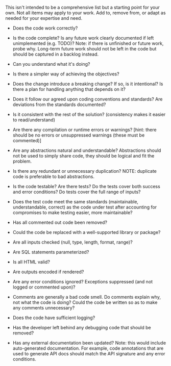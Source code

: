 This isn't intended to be a comprehensive list but a starting point for your own. Not all items may apply to your work.  Add to, remove from, or adapt as needed for your expertise and need. * Does the code work correctly?* Is the code complete? Is any future work clearly documented if left unimplemented (e.g. TODO)? Note: if there is unfinished or future work, probe why. Long-term future work should not be left in the code but should be captured in a backlog instead.* Can you understand what it's doing?* Is there a simpler way of achieving the objectives?* Does the change introduce a breaking change? If so, is it intentional? Is there a plan for handling anything that depends on it?* Does it follow our agreed upon coding conventions and standards? Are deviations from the standards documented?* Is it consistent with the rest of the solution? (consistency makes it easier to read/understand)* Are there any compilation or runtime errors or warnings? [hint: there should be no errors or unsuppressed warnings (these must be commented)]* Are any abstractions natural and understandable? Abstractions should not be used to simply share code, they should be logical and fit the problem.* Is there any redundant or unnecessary duplication? NOTE: duplicate code is preferable to bad abstractions.* Is the code testable? Are there tests? Do the tests cover both success and error conditions? Do tests cover the full range of inputs?* Does the test code meet the same standards (maintainable, understandable, correct) as the code under test after accounting for compromises to make testing easier, more maintainable?* Has all commented out code been removed?* Could the code be replaced with a well-supported library or package?* Are all inputs checked (null, type, length, format, range)?* Are SQL statements parameterized?* Is all HTML valid?* Are outputs encoded if rendered?* Are any error conditions ignored? Exceptions suppressed (and not logged or commented upon)?* Comments are generally a bad code smell. Do comments explain why, not what the code is doing? Could the code be written so as to make any comments unnecessary?* Does the code have sufficient logging?* Has the developer left behind any debugging code that should be removed?* Has any external documentation been updated? Note: this would include auto-generated documentation. For example, code annotations that are used to generate API docs should match the API signature and any error conditions.